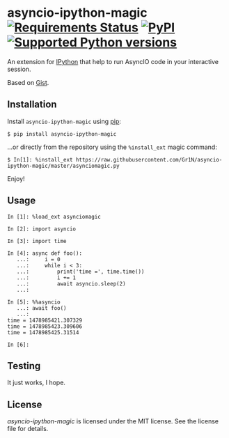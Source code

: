 # asyncio-ipython-magic [![Requirements Status](https://requires.io/github/Gr1N/asyncio-ipython-magic/requirements.svg?branch=master)](https://requires.io/github/Gr1N/asyncio-ipython-magic/requirements/?branch=master) [![PyPI](https://img.shields.io/pypi/v/asyncio-ipython-magic.svg)](https://pypi.python.org/pypi/asyncio-ipython-magic) [![Supported Python versions](https://img.shields.io/pypi/pyversions/asyncio-ipython-magic.svg)](https://pypi.python.org/pypi/asyncio-ipython-magic)

An extension for [IPython](https://ipython.org) that help to run AsyncIO code in your interactive session.

Based on [Gist](https://gist.github.com/takluyver/b9663b08ac9a4472afa6).

## Installation

Install `asyncio-ipython-magic` using [pip](http://www.pip-installer.org/):

    $ pip install asyncio-ipython-magic

...or directly from the repository using the `%install_ext` magic command:

    $ In[1]: %install_ext https://raw.githubusercontent.com/Gr1N/asyncio-ipython-magic/master/asynciomagic.py

Enjoy!

## Usage

    In [1]: %load_ext asynciomagic

    In [2]: import asyncio

    In [3]: import time

    In [4]: async def foo():
       ...:     i = 0
       ...:     while i < 3:
       ...:         print('time =', time.time())
       ...:         i += 1
       ...:         await asyncio.sleep(2)
       ...:

    In [5]: %%asyncio
       ...: await foo()
       ...:
    time = 1478985421.307329
    time = 1478985423.309606
    time = 1478985425.31514

    In [6]:

## Testing

It just works, I hope.

## License

*asyncio-ipython-magic* is licensed under the MIT license. See the license file for details.
